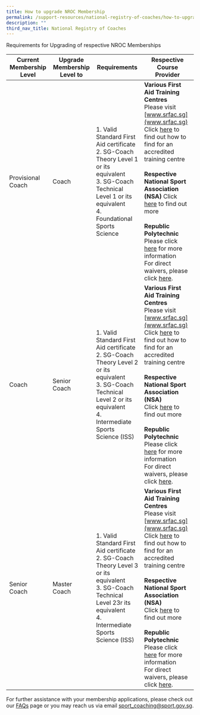 ```yaml
---
title: How to upgrade NROC Membership
permalink: /support-resources/national-registry-of-coaches/how-to-upgrade-nroc-membership/
description: ""
third_nav_title: National Registry of Coaches
---
```

Requirements for Upgrading of respective NROC Memberships

| Current Membership Level | Upgrade Membership Level to | Requirements | Respective Course Provider |
| -------- | -------- | -------- | -------- |
| Provisional Coach | Coach |1.  Valid Standard First Aid certificate <br>2.  SG-Coach Theory Level 1 or its equivalent <br>3.  SG-Coach Technical Level 1 or its equivalent <br>4.  Foundational Sports Science| **Various First Aid Training Centres**<br>Please visit [www.srfac.sg](www.srfac.sg) <br>Click [here](https://srfac.sg/directory/training-centre/?qs=&certificate%5B%5D=846) to find out how to find for an accredited training centre<br><br>**Respective National Sport Association (NSA)** Click [here](/coaches-corner/singapore-coach-excellence/sg-coach-technical-programme-accreditation/) to find out more <br><br>**Republic Polytechnic**<br>Please click [here](/coaches-corner/singapore-coach-excellence/foundational-and-intermediate-sports-science-courses/) for more information <br>For direct waivers, please click [here](/coaches-corner/singapore-coach-excellence/foundational-intermediate-sports-science-course-waivers/).|
| Coach | Senior Coach |1.  Valid Standard First Aid certificate <br>2.  SG-Coach Theory Level 2 or its equivalent <br>3.  SG-Coach Technical Level 2 or its equivalent <br>4.  Intermediate Sports Science (ISS)| **Various First Aid Training Centres**<br> Please visit [www.srfac.sg](www.srfac.sg) <br>Click [here](https://srfac.sg/directory/training-centre/?qs=&certificate%5B%5D=846) to find out how to find for an accredited training centre <br><br>**Respective National Sport Association (NSA)** <br>Click [here](/coaches-corner/singapore-coach-excellence/sg-coach-technical-programme-accreditation/) to find out more<br><br>**Republic Polytechnic** <br>Please click [here](/coaches-corner/singapore-coach-excellence/foundational-and-intermediate-sports-science-courses/) for more information <br>For direct waivers, please click [here](/coaches-corner/singapore-coach-excellence/foundational-intermediate-sports-science-course-waivers/).|
| Senior Coach | Master Coach |1.  Valid Standard First Aid certificate <br>2.  SG-Coach Theory Level 3 or its equivalent <br>3.  SG-Coach Technical Level 23r its equivalent <br>4.  Intermediate Sports Science (ISS)| **Various First Aid Training Centres** <br>Please visit [www.srfac.sg](www.srfac.sg) <br>Click [here](https://srfac.sg/directory/training-centre/?qs=&certificate%5B%5D=846) to find out how to find for an accredited training centre <br><br>**Respective National Sport Association (NSA)**<br> Click [here](/coaches-corner/singapore-coach-excellence/sg-coach-technical-programme-accreditation/) to find out more <br><br>**Republic Polytechnic** <br>Please click [here](/coaches-corner/singapore-coach-excellence/foundational-and-intermediate-sports-science-courses/) for more information<br> For direct waivers, please click [here](/coaches-corner/singapore-coach-excellence/foundational-intermediate-sports-science-course-waivers/).|

For further assistance with your membership applications, please check out our [FAQs](https://www.sportsync.sg/App/System/FAQ) page or you may reach us via email [sport_coaching@sport.gov.sg](mailto:sport_coaching@sport.gov.sg).
